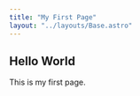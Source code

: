 ```yaml
---
title: "My First Page"
layout: "../layouts/Base.astro"
---
```


## Hello World

This is my first page.